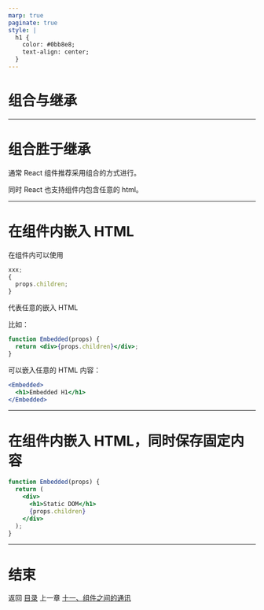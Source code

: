 ```yaml
---
marp: true
paginate: true
style: |
  h1 {
    color: #0bb8e8;
    text-align: center;
  }
---
```


# 组合与继承

---

# 组合胜于继承

通常 React 组件推荐采用组合的方式进行。

同时 React 也支持组件内包含任意的 html。

---

# 在组件内嵌入 HTML

在组件内可以使用

```jsx
xxx;
{
  props.children;
}
```

代表任意的嵌入 HTML

比如：

```jsx
function Embedded(props) {
  return <div>{props.children}</div>;
}
```

可以嵌入任意的 HTML 内容：

```jsx
<Embedded>
  <h1>Embedded H1</h1>
</Embedded>
```

---

# 在组件内嵌入 HTML，同时保存固定内容

```jsx
function Embedded(props) {
  return (
    <div>
      <h1>Static DOM</h1>
      {props.children}
    </div>
  );
}
```

---

# 结束

返回 [目录](./../README.md)
上一章 [十一、组件之间的通讯](./十一、组件之间的通讯.md)
